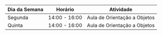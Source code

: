 | Dia da Semana | Horário       | Atividade                |
|---------------|---------------|--------------------------|
| Segunda       | 14:00 - 16:00 | Aula de Orientação a Objetos |
| Quinta        | 14:00 - 16:00 | Aula de Orientação a Objetos |
